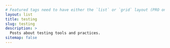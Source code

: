 ```yaml
---
# Featured tags need to have either the `list` or `grid` layout (PRO only).
layout: list
title: testing
slug: testing
description: >
  Posts about testing tools and practices.
sitemap: false
---
```

